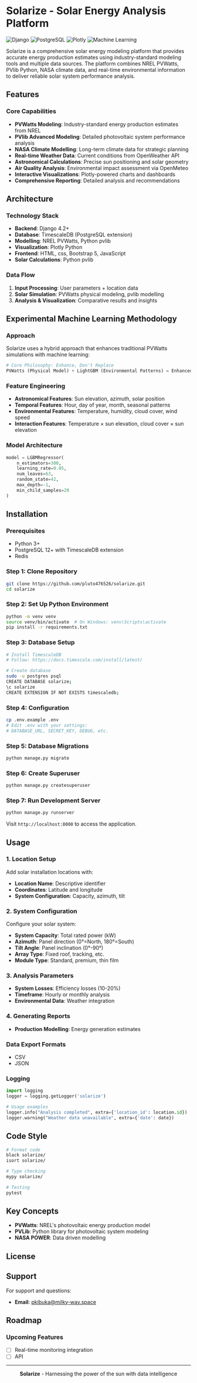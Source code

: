 # Solarize - Solar Energy Analysis Platform

![Django](https://img.shields.io/badge/Django-4.2-green)
![PostgreSQL](https://img.shields.io/badge/TimescaleDB-Supported-blue)
![Plotly](https://img.shields.io/badge/Plotly-Charts-orange)
![Machine Learning](https://img.shields.io/badge/ML-LightGBM-yellow)

Solarize is a comprehensive solar energy modeling platform that provides accurate energy production estimates using industry-standard modeling tools and multiple data sources. The platform combines NREL PVWatts, PVlib Python, NASA climate data, and real-time environmental information to deliver reliable solar system performance analysis.

## Features


### Core Capabilities

- **PVWatts Modeling**: Industry-standard energy production estimates from NREL
- **PVlib Advanced Modeling**: Detailed photovoltaic system performance analysis
- **NASA Climate Modelling**: Long-term climate data for strategic planning
- **Real-time Weather Data**: Current conditions from OpenWeather API
- **Astronomical Calculations**: Precise sun positioning and solar geometry
- **Air Quality Analysis**: Environmental impact assessment via OpenMeteo
- **Interactive Visualizations**: Plotly-powered charts and dashboards
- **Comprehensive Reporting**: Detailed analysis and recommendations

## Architecture

### Technology Stack
- **Backend**: Django 4.2+
- **Database**: TimescaleDB (PostgreSQL extension)
- **Modelling**: NREL PVWatts, Python pvlib
- **Visualization**: Plotly Python
- **Frontend**: HTML, css, Bootstrap 5, JavaScript
- **Solar Calculations**: Python pvlib

### Data Flow
1. **Input Processing**: User parameters + location data
2. **Solar Simulation**: PVWatts physical modeling, pvlib modelling
5. **Analysis & Visualization**: Comparative results and insights

## Experimental Machine Learning Methodology

### Approach
Solarize uses a hybrid approach that enhances traditional PVWatts simulations with machine learning:

```python
# Core Philosophy: Enhance, Don't Replace
PVWatts (Physical Model) + LightGBM (Environmental Patterns) = Enhanced Weather Aware Models
```

### Feature Engineering
- **Astronomical Features**: Sun elevation, azimuth, solar position
- **Temporal Features**: Hour, day of year, month, seasonal patterns
- **Environmental Features**: Temperature, humidity, cloud cover, wind speed
- **Interaction Features**: Temperature × sun elevation, cloud cover × sun elevation

### Model Architecture
```python
model = LGBMRegressor(
    n_estimators=300,
    learning_rate=0.05,
    num_leaves=63,
    random_state=42,
    max_depth=-1,
    min_child_samples=20
)
```

## Installation

### Prerequisites
- Python 3+
- PostgreSQL 12+ with TimescaleDB extension
- Redis

### Step 1: Clone Repository
```bash
git clone https://github.com/pluto476526/solarize.git
cd solarize
```

### Step 2: Set Up Python Environment
```bash
python -m venv venv
source venv/bin/activate  # On Windows: venv\Scripts\activate
pip install -r requirements.txt
```

### Step 3: Database Setup
```bash
# Install TimescaleDB
# Follow: https://docs.timescale.com/install/latest/

# Create database
sudo -u postgres psql
CREATE DATABASE solarize;
\c solarize
CREATE EXTENSION IF NOT EXISTS timescaledb;
```

### Step 4: Configuration
```bash
cp .env.example .env
# Edit .env with your settings:
# DATABASE_URL, SECRET_KEY, DEBUG, etc.
```

### Step 5: Database Migrations
```bash
python manage.py migrate
```

### Step 6: Create Superuser
```bash
python manage.py createsuperuser
```

### Step 7: Run Development Server
```bash
python manage.py runserver
```

Visit `http://localhost:8000` to access the application.

## Usage

### 1. Location Setup
Add solar installation locations with:
- **Location Name**: Descriptive identifier
- **Coordinates**: Latitude and longitude
- **System Configuration**: Capacity, azimuth, tilt

### 2. System Configuration
Configure your solar system:
- **System Capacity**: Total rated power (kW)
- **Azimuth**: Panel direction (0°=North, 180°=South)
- **Tilt Angle**: Panel inclination (0°-90°)
- **Array Type**: Fixed roof, tracking, etc.
- **Module Type**: Standard, premium, thin film

### 3. Analysis Parameters
- **System Losses**: Efficiency losses (10-20%)
- **Timeframe**: Hourly or monthly analysis
- **Environmental Data**: Weather integration

### 4. Generating Reports
- **Production Modelling**: Energy generation estimates

### Data Export Formats
- CSV
- JSON


### Logging
```python
import logging
logger = logging.getLogger('solarize')

# Usage examples
logger.info("Analysis completed", extra={'location_id': location.id})
logger.warning("Weather data unavailable", extra={'date': date})
```

## Code Style
```bash
# Format code
black solarize/
isort solarize/

# Type checking
mypy solarize/

# Testing
pytest
```


## Key Concepts
- **PVWatts**: NREL's photovoltaic energy production model
- **PVLib**: Python library for photovoltaic system modeling
- **NASA POWER**: Data driven modelling

## License


## Support

For support and questions:
- **Email**: pkibuka@milky-way.space

## Roadmap

### Upcoming Features
- [ ] Real-time monitoring integration
- [ ] API

---

<div align="center">
  
**Solarize** - Harnessing the power of the sun with data intelligence

</div>

